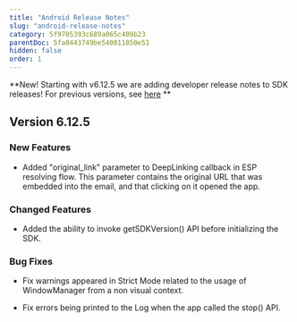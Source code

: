 ```yaml
---
title: "Android Release Notes"
slug: "android-release-notes"
category: 5f9705393c689a065c409b23
parentDoc: 5fa0443749be540011850e51
hidden: false
order: 1
---
```


**New! Starting with v6.12.5 we are adding developer release notes to SDK releases! For previous versions, see [here](https://support.appsflyer.com/hc/en-us/articles/115001256006-AppsFlyer-Android-SDK-release-notes) **

## Version 6.12.5

### New Features

- Added "original_link" parameter to DeepLinking callback in ESP resolving flow. 
This parameter contains the original URL that was embedded into the email, and that clicking on it opened the app.

### Changed Features

- Added the ability to invoke getSDKVersion() API before initializing the SDK.

### Bug Fixes

- Fix warnings appeared in Strict Mode related to the usage of WindowManager from a non visual context.

- Fix errors being printed to the Log when the app called the stop() API.
